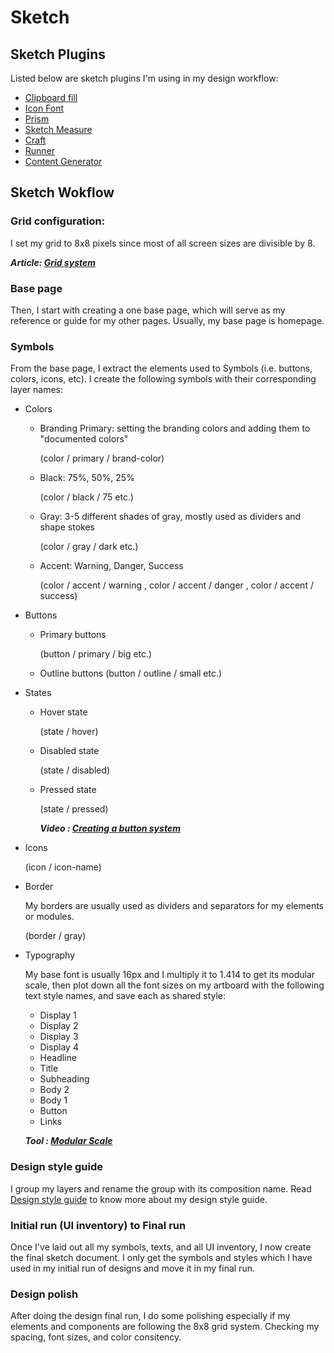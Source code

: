 # Sketch 

## Sketch Plugins

Listed below are sketch plugins I'm using in my design workflow:

  - [Clipboard fill](https://github.com/ScottSavarie/Clipboard-Fill)
  - [Icon Font](https://github.com/keremciu/sketch-iconfont)
  - [Prism](https://github.com/ment-mx/Prism)
  - [Sketch Measure](http://utom.design/measure/)
  - [Craft](https://www.invisionapp.com/craft)
  - [Runner](http://sketchrunner.com/)
  - [Content Generator](https://github.com/timuric/Content-generator-sketch-plugin)
  

## Sketch Wokflow

### Grid configuration:

I set my grid to 8x8 pixels since most of all screen sizes are divisible by 8.

  **_Article: [Grid system](https://builttoadapt.io/intro-to-the-8-point-grid-system-d2573cde8632)_**

### Base page

Then, I start with creating a one base page, which will serve as my reference or guide for my other pages. Usually, my base page is homepage.

### Symbols

From the base page, I extract the elements used to Symbols (i.e. buttons, colors, icons, etc). I create the following symbols with their corresponding layer names:

  * Colors
  
    - Branding Primary: setting the branding colors and adding them to "documented colors"
    
      (color / primary / brand-color)
      
    - Black: 75%, 50%, 25% 
    
      (color / black / 75 etc.)
      
    - Gray: 3-5 different shades of gray, mostly used as dividers and shape stokes 
    
      (color / gray / dark etc.)
    
    - Accent: Warning, Danger, Success
    
      (color / accent / warning , color / accent / danger , color / accent / success)
      
      
  * Buttons
      
    - Primary buttons
    
      (button / primary / big etc.)
    
    - Outline buttons
      (button / outline / small etc.)
    
  * States
  
    - Hover state
    
      (state / hover)
      
    - Disabled state
    
      (state / disabled)
      
    - Pressed state
      
      (state / pressed)
      
      **_Video : [Creating a button system](https://www.youtube.com/watch?v=_bjqVF7Fvg4)_**
      
   * Icons 
   
      (icon / icon-name)
      
   * Border
   
     My borders are usually used as dividers and separators for my elements or modules.
     
     (border / gray)
      
      
   * Typography
   
      My base font is usually 16px and I multiply it to 1.414 to get its modular scale, then plot down all the font sizes on my artboard with the following text style names, and save each as shared style:
      
      - Display 1
      - Display 2
      - Display 3
      - Display 4
      - Headline
      - Title
      - Subheading
      - Body 2
      - Body 1
      - Button
      - Links
      
      **_Tool : [Modular Scale](www.modularscale.com)_**
      
 
### Design style guide

I group my layers and rename the group with its composition name. Read [Design style guide](https://github.com/rielm/design-resources/blob/master/design-style-guide.md) to know more about my design style guide. 

### Initial run (UI inventory) to Final run

Once I've laid out all my symbols, texts, and all UI inventory, I now create the final sketch document. I only get the symbols and styles which I have used in my initial run of designs and move it in my final run. 

### Design polish

After doing the design final run, I do some polishing especially if my elements and components are following the 8x8 grid system. Checking my spacing, font sizes, and color consitency.
 
 
      
      
      
  
   
      
      
  
